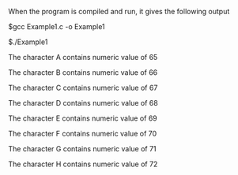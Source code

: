 When the program is compiled and run, it gives the following output

$gcc Example1.c -o Example1

$./Example1

The character A contains numeric value of 65

The character B contains numeric value of 66

The character C contains numeric value of 67

The character D contains numeric value of 68

The character E contains numeric value of 69

The character F contains numeric value of 70

The character G contains numeric value of 71

The character H contains numeric value of 72
